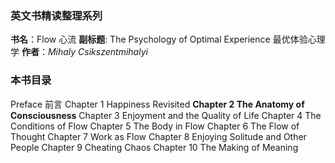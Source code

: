 ### 英文书精读整理系列
**书名**：Flow 心流 
**副标题**: The Psychology of Optimal Experience  最优体验心理学
**作者**：*Mihaly Csikszentmihalyi*

### 本书目录
 Preface 前言
Chapter 1 Happiness Revisited
**Chapter 2 The Anatomy of Consciousness** 
Chapter 3 Enjoyment and the Quality of Life 
Chapter 4 The Conditions of Flow 
Chapter 5 The Body in Flow
Chapter 6 The Flow of Thought 
Chapter 7 Work as Flow 
Chapter 8 Enjoying Solitude and Other People 
Chapter 9 Cheating Chaos 
Chapter 10 The Making of Meaning 
 

 

 
 

 

 

 

 